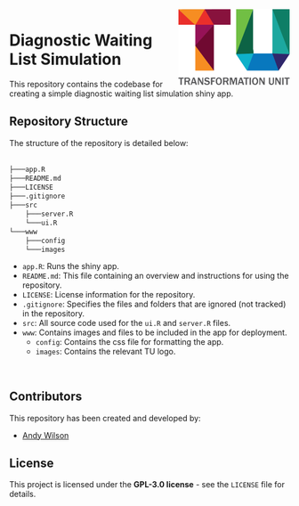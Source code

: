 <img src="www/images/TU_logo_large.png" alt="TU logo" width="200" align="right"/>

# Diagnostic Waiting List Simulation

This repository contains the codebase for creating a simple diagnostic waiting list simulation shiny app.

## Repository Structure

The structure of the repository is detailed below:

``` plaintext

├───app.R
├───README.md
├───LICENSE
├───.gitignore
├───src
    ├───server.R
    └───ui.R
└───www
    ├───config
    └───images

```

- `app.R`: Runs the shiny app.
- `README.md`: This file containing an overview and instructions for using the repository.
- `LICENSE`: License information for the repository.
- `.gitignore`: Specifies the files and folders that are ignored (not tracked) in the repository.
- `src`: All source code used for the `ui.R` and `server.R` files.
- `www`: Contains images and files to be included in the app for deployment.
  - `config`: Contains the css file for formatting the app.
  - `images`: Contains the relevant TU logo.

<br/>

## Contributors
This repository has been created and developed by:

- [Andy Wilson](https://github.com/ASW-Analyst)

## License
This project is licensed under the **GPL-3.0 license** - see the `LICENSE` file for details.
